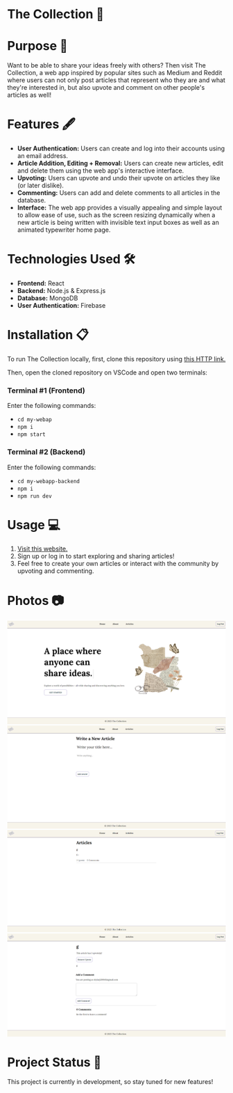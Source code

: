 # The Collection 📖

# Purpose 📝
Want to be able to share your ideas freely with others? Then visit The Collection, a web app inspired by popular sites such as Medium and Reddit where users can not only post articles that represent who they are and what they're interested in, but also upvote and comment on other people's articles as well!

# Features 🖋️
- **User Authentication:** Users can create and log into their accounts using an email address.
- **Article Addition, Editing + Removal:** Users can create new articles, edit and delete them using the web app's interactive interface.
- **Upvoting:** Users can upvote and undo their upvote on articles they like (or later dislike).
- **Commenting:** Users can add and delete comments to all articles in the database.
- **Interface:** The web app provides a visually appealing and simple layout to allow ease of use, such as the screen resizing dynamically when a new article is being written with invisible text input boxes as well as an animated typewriter home page. 

# Technologies Used 🛠️
- **Frontend:** React
- **Backend:** Node.js & Express.js
- **Database:** MongoDB
- **User Authentication:** Firebase

# Installation 📋
To run The Collection locally, first, clone this repository using [this HTTP link.](https://github.com/Skylarrji/the-collection.git)

Then, open the cloned repository on VSCode and open two terminals:

### Terminal #1 (Frontend)
Enter the following commands:
- `cd my-webap`
- `npm i` 
- `npm start`

### Terminal #2 (Backend)
Enter the following commands:
- `cd my-webapp-backend` 
- `npm i` 
- `npm run dev`

# Usage 💻
1. [Visit this website.](the-collection-m5s0.onrender.com/)
2. Sign up or log in to start exploring and sharing articles!
3. Feel free to create your own articles or interact with the community by upvoting and commenting.

# Photos 📷
![Home Page](image.png)
![Article Creation Page](image-1.png)
![Articles Page](image-2.png)
![Article Page](image-3.png)

# Project Status 🚧
This project is currently in development, so stay tuned for new features!
